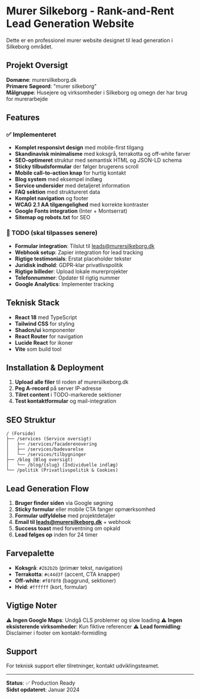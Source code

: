 
# Murer Silkeborg - Rank-and-Rent Lead Generation Website

Dette er en professionel murer website designet til lead generation i Silkeborg området.

## Projekt Oversigt

**Domæne**: murersilkeborg.dk  
**Primære Søgeord**: "murer silkeborg"  
**Målgruppe**: Husejere og virksomheder i Silkeborg og omegn der har brug for murerarbejde

## Features

### ✅ Implementeret
- **Komplet responsivt design** med mobile-first tilgang
- **Skandinavisk minimalisme** med koksgrå, terrakotta og off-white farver
- **SEO-optimeret** struktur med semantisk HTML og JSON-LD schema
- **Sticky tilbudsformular** der følger brugerens scroll
- **Mobile call-to-action knap** for hurtig kontakt
- **Blog system** med eksempel indlæg
- **Service undersider** med detaljeret information
- **FAQ sektion** med struktureret data
- **Komplet navigation** og footer
- **WCAG 2.1 AA tilgængelighed** med korrekte kontraster
- **Google Fonts integration** (Inter + Montserrat)
- **Sitemap og robots.txt** for SEO

### 🚧 TODO (skal tilpasses senere)
- **Formular integration**: Tilslut til leads@murersilkeborg.dk
- **Webhook setup**: Zapier integration for lead tracking
- **Rigtige testimonials**: Erstat placeholder tekster
- **Juridisk indhold**: GDPR-klar privatlivspolitik
- **Rigtige billeder**: Upload lokale murerprojekter
- **Telefonnummer**: Opdater til rigtig nummer
- **Google Analytics**: Implementer tracking

## Teknisk Stack

- **React 18** med TypeScript
- **Tailwind CSS** for styling
- **Shadcn/ui** komponenter
- **React Router** for navigation
- **Lucide React** for ikoner
- **Vite** som build tool

## Installation & Deployment

1. **Upload alle filer** til roden af murersilkeborg.dk
2. **Peg A-record** på server IP-adresse
3. **Tilret content** i TODO-markerede sektioner
4. **Test kontaktformular** og mail-integration

## SEO Struktur

```
/ (Forside)
├── /services (Service oversigt)
│   ├── /services/facaderenovering
│   ├── /services/badevarelse
│   └── /services/tilbygninger
├── /blog (Blog oversigt)
│   └── /blog/{slug} (Individuelle indlæg)
└── /politik (Privatlivspolitik & Cookies)
```

## Lead Generation Flow

1. **Bruger finder siden** via Google søgning
2. **Sticky formular** eller mobile CTA fanger opmærksomhed
3. **Formular udfyldelse** med projektdetaljer
4. **Email til leads@murersilkeborg.dk** + webhook
5. **Success toast** med forventning om opkald
6. **Lead følges op** inden for 24 timer

## Farvepalette

- **Koksgrå**: `#2b2b2b` (primær tekst, navigation)
- **Terrakotta**: `#c44d3f` (accent, CTA knapper)
- **Off-white**: `#f8f8f8` (baggrund, sektioner)
- **Hvid**: `#ffffff` (kort, formular)

## Vigtige Noter

⚠️ **Ingen Google Maps**: Undgå CLS problemer og slow loading
⚠️ **Ingen eksisterende virksomheder**: Kun fiktive referencer
⚠️ **Lead formidling**: Disclaimer i footer om kontakt-formidling

## Support

For teknisk support eller tilretninger, kontakt udviklingsteamet.

---

**Status**: ✅ Production Ready  
**Sidst opdateret**: Januar 2024

